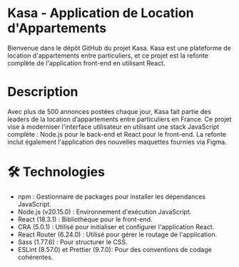 # Kasa - Application de Location d'Appartements

Bienvenue dans le dépôt GitHub du projet Kasa. Kasa est une plateforme de location d'appartements 
entre particuliers, et ce projet est la refonte complète de l'application front-end en utilisant React.

# Description

Avec plus de 500 annonces postées chaque jour, Kasa fait partie des leaders de la location d’appartements entre 
particuliers en France. Ce projet vise à moderniser l'interface utilisateur en utilisant une stack JavaScript 
complète : Node.js pour le back-end et React pour le front-end. La refonte inclut également l'application des 
nouvelles maquettes fournies via Figma.

# 🛠 Technologies  

- npm : Gestionnaire de packages pour installer les dépendances JavaScript.
- Node.js (v20.15.0) : Environnement d'exécution JavaScript.
- React (18.3.1) : Bibliothèque pour le front-end.
- CRA (5.0.1) : Utilisé pour initialiser et configurer l'application React.
- React Router (6.24.0) : Utilisé pour gérer le routage de l'application.
- Sass (1.77.6) : Pour structurer le CSS.
- ESLint (8.57.0) et Prettier (9.7.0): Pour des conventions de codage cohérentes.
